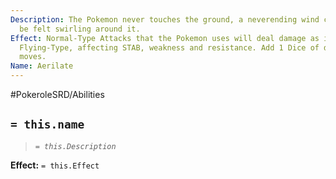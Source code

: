 ```yaml
---
Description: The Pokemon never touches the ground, a neverending wind current can
  be felt swirling around it.
Effect: Normal-Type Attacks that the Pokemon uses will deal damage as if they were
  Flying-Type, affecting STAB, weakness and resistance. Add 1 Dice of damage to Flying
  moves.
Name: Aerilate
---
```


#PokeroleSRD/Abilities

## `= this.name`

> *`= this.Description`*

**Effect:** `= this.Effect`